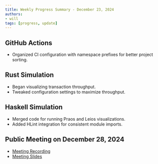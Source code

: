 ```yaml
---
title: Weekly Progress Summary - December 23, 2024
authors:
- will
tags: [progress, update]
---
```


## GitHub Actions

- Organized CI configuration with namespace prefixes for better project sorting.

## Rust Simulation

- Began visualizing transaction throughput.
- Tweaked configuration settings to maximize throughput.

## Haskell Simulation

- Merged code for running Praos and Leios visualizations.
- Added HLint integration for consistent module imports.

## Public Meeting on December 28, 2024

- [Meeting Recording](https://drive.google.com/file/d/1F07oKxBgdOEasGcstxEavkPCgr58sbIO/view?usp=sharing)
- [Meeting Slides](https://docs.google.com/presentation/d/1LwpcXnXLgrYTSDalJY1SfpeyU_4lIkYhyMy5Kv0Huzw/edit?usp=sharing)
